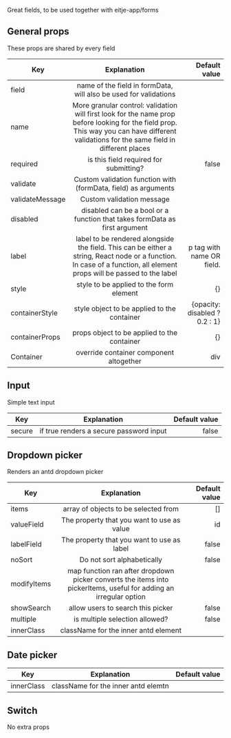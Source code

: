 Great fields, to be used together with eitje-app/forms

## General props

These props are shared by every field

| Key        | Explanation           | Default value  |
| ------------- |:-------------:| -----:|
| field     | name of the field in formData, will also be used for validations  |   |
| name | More granular control: validation will first look for the name prop before looking for the field prop. This way you can have different validations for the same field in different places     |     |
| required    |  is this field required for submitting?  |  false |
| validate | Custom validation function with (formData, field) as arguments     |     |
| validateMessage | Custom validation message |     |
| disabled | disabled can be a bool or a function that takes formData as first argument |     |
| label | label to be rendered alongside the field.  This can be either a string, React node or a function. In case of a function, all element props will be passed to the label  |  p tag with name OR field.   |
| style | style to be applied to the form element | {} |
| containerStyle | style object to be applied to the container  |  {opacity: disabled ? 0.2 : 1}   |
| containerProps | props object to be applied to the container | {} |
| Container | override container component altogether | div |




## Input

Simple text input

| Key        | Explanation           | Default value  |
| ------------- |:-------------:| -----:|
| secure     | if true renders a secure password input | false   |

## Dropdown picker

Renders an antd dropdown picker

| Key        | Explanation           | Default value  |
| ------------- |:-------------:| -----:|
| items     | array of objects to be selected from  | []   |
| valueField | The property that you want to use as value  |  id   |
| labelField    |  The property that you want to use as label |  false |
| noSort | Do not sort alphabetically     | false     |
| modifyItems | map function ran after dropdown picker converts the items into pickerItems, useful for adding an irregular option |     |
| showSearch | allow users to search this picker | false    |
| multiple | is multiple selection allowed?  | false     |
| innerClass | className for the inner antd element |     |


## Date picker

| Key        | Explanation           | Default value  |
| ------------- |:-------------:| -----:|
| innerClass     | className for the inner antd elemtn  |    |




## Switch

No extra props



